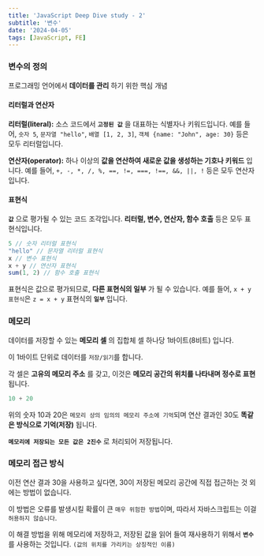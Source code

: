```yaml
---
title: 'JavaScript Deep Dive study - 2'
subtitle: '변수'
date: '2024-04-05'
tags: [JavaScript, FE]
---
```


### 변수의 정의

프로그래밍 언어에서 **데이터를 관리** 하기 위한 핵심 개념

#### 리터럴과 연산자

**리터럴(literal):** 소스 코드에서 **`고정된 값`** 을 대표하는 식별자나 키워드입니다. 예를 들어, `숫자 5`, `문자열 "hello"`, `배열 [1, 2, 3]`, `객체 {name: "John", age: 30}` 등은 모두 리터럴입니다.

**연산자(operator):** 하나 이상의 **값을 연산하여 새로운 값을 생성하는 기호나 키워드** 입니다. 예를 들어, `+, -, *, /, %, ==, !=, ===, !==, &&, ||, !` 등은 모두 연산자입니다.


#### 표현식

**`값`** 으로 평가될 수 있는 코드 조각입니다. **리터럴, 변수, 연산자, 함수 호출** 등은 모두 표현식입니다.

```javascript
5 // 숫자 리터럴 표현식
"hello" // 문자열 리터럴 표현식
x // 변수 표현식
x + y // 연산자 표현식
sum(1, 2) // 함수 호출 표현식
```

표현식은 값으로 평가되므로, **다른 표현식의 일부** 가 될 수 있습니다. 예를 들어, `x + y 표현식`은 `z = x + y` 표현식의 **`일부`** 입니다.

### 메모리

데이터를 저장할 수 있는 **메모리 셀** 의 집합체 셀 하나당 1바이트(8비트) 입니다.

이 1바이트 단위로 데이터를 `저장/읽기`를 합니다. 

각 셀은 **고유의 메모리 주소** 를 갖고, 이것은 **메모리 공간의 위치를 나타내며 정수로 표현** 됩니다.

```javascript
10 + 20
```

위의 숫자 10과 20은 `메모리 상의 임의의 메모리 주소에 기억`되며 연산 결과인 30도 **똑같은 방식으로 기억(저장)** 됩니다.

**`메모리에 저장되는 모든 값은 2진수`** 로 처리되어 저장됩니다.

### 메모리 접근 방식

이전 연산 결과 30을 사용하고 싶다면, 30이 저장된 메모리 공간에 직접 접근하는 것 외에는 방법이 없습니다.

이 방법은 오류를 발생시킬 확률이 큰 `매우 위험한 방법`이며, 따라서 자바스크립트는 이걸 `허용하지 않습니다`.

이 해결 방법을 위해 메모리에 저장하고, 저장된 값을 읽어 들여 재사용하기 위해서 **`변수`** 를 사용하는 것입니다. `(값의 위치를 가리키는 상징적인 이름)`

